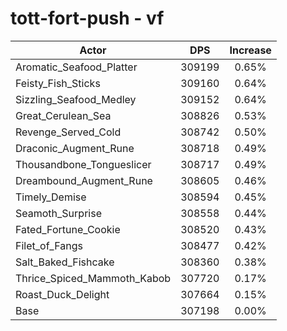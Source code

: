 # tott-fort-push - vf
| Actor | DPS | Increase |
|---|:---:|:---:|
|Aromatic_Seafood_Platter|309199|0.65%|
|Feisty_Fish_Sticks|309160|0.64%|
|Sizzling_Seafood_Medley|309152|0.64%|
|Great_Cerulean_Sea|308826|0.53%|
|Revenge_Served_Cold|308742|0.50%|
|Draconic_Augment_Rune|308718|0.49%|
|Thousandbone_Tongueslicer|308717|0.49%|
|Dreambound_Augment_Rune|308605|0.46%|
|Timely_Demise|308594|0.45%|
|Seamoth_Surprise|308558|0.44%|
|Fated_Fortune_Cookie|308520|0.43%|
|Filet_of_Fangs|308477|0.42%|
|Salt_Baked_Fishcake|308360|0.38%|
|Thrice_Spiced_Mammoth_Kabob|307720|0.17%|
|Roast_Duck_Delight|307664|0.15%|
|Base|307198|0.00%|
